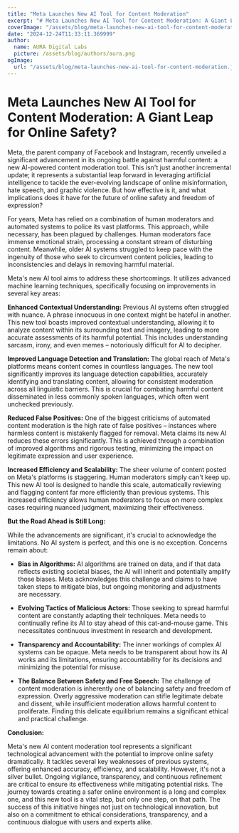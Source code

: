 ```yaml
---
title: "Meta Launches New AI Tool for Content Moderation"
excerpt: "# Meta Launches New AI Tool for Content Moderation: A Giant Leap for Online Safety?  Meta, the parent company of Facebook and Instagram, recently unve"
coverImage: "/assets/blog/meta-launches-new-ai-tool-for-content-moderation.jpg"
date: "2024-12-24T11:33:11.369999"
author:
  name: AURA Digital Labs
  picture: /assets/blog/authors/aura.png
ogImage:
  url: "/assets/blog/meta-launches-new-ai-tool-for-content-moderation.jpg"
---
```


# Meta Launches New AI Tool for Content Moderation: A Giant Leap for Online Safety?

Meta, the parent company of Facebook and Instagram, recently unveiled a significant advancement in its ongoing battle against harmful content: a new AI-powered content moderation tool.  This isn't just another incremental update; it represents a substantial leap forward in leveraging artificial intelligence to tackle the ever-evolving landscape of online misinformation, hate speech, and graphic violence.  But how effective is it, and what implications does it have for the future of online safety and freedom of expression?

For years, Meta has relied on a combination of human moderators and automated systems to police its vast platforms.  This approach, while necessary, has been plagued by challenges.  Human moderators face immense emotional strain, processing a constant stream of disturbing content.  Meanwhile, older AI systems struggled to keep pace with the ingenuity of those who seek to circumvent content policies, leading to inconsistencies and delays in removing harmful material.

Meta's new AI tool aims to address these shortcomings.  It utilizes advanced machine learning techniques, specifically focusing on improvements in several key areas:

**Enhanced Contextual Understanding:** Previous AI systems often struggled with nuance.  A phrase innocuous in one context might be hateful in another. This new tool boasts improved contextual understanding, allowing it to analyze content within its surrounding text and imagery, leading to more accurate assessments of its harmful potential.  This includes understanding sarcasm, irony, and even memes – notoriously difficult for AI to decipher.

**Improved Language Detection and Translation:**  The global reach of Meta's platforms means content comes in countless languages.  The new tool significantly improves its language detection capabilities, accurately identifying and translating content, allowing for consistent moderation across all linguistic barriers. This is crucial for combating harmful content disseminated in less commonly spoken languages, which often went unchecked previously.

**Reduced False Positives:** One of the biggest criticisms of automated content moderation is the high rate of false positives – instances where harmless content is mistakenly flagged for removal.  Meta claims its new AI reduces these errors significantly. This is achieved through a combination of improved algorithms and rigorous testing, minimizing the impact on legitimate expression and user experience.

**Increased Efficiency and Scalability:** The sheer volume of content posted on Meta's platforms is staggering.  Human moderators simply can't keep up.  This new AI tool is designed to handle this scale, automatically reviewing and flagging content far more efficiently than previous systems. This increased efficiency allows human moderators to focus on more complex cases requiring nuanced judgment, maximizing their effectiveness.


**But the Road Ahead is Still Long:**

While the advancements are significant, it's crucial to acknowledge the limitations.  No AI system is perfect, and this one is no exception.  Concerns remain about:

* **Bias in Algorithms:**  AI algorithms are trained on data, and if that data reflects existing societal biases, the AI will inherit and potentially amplify those biases.  Meta acknowledges this challenge and claims to have taken steps to mitigate bias, but ongoing monitoring and adjustments are necessary.

* **Evolving Tactics of Malicious Actors:**  Those seeking to spread harmful content are constantly adapting their techniques.  Meta needs to continually refine its AI to stay ahead of this cat-and-mouse game.  This necessitates continuous investment in research and development.

* **Transparency and Accountability:**  The inner workings of complex AI systems can be opaque.  Meta needs to be transparent about how its AI works and its limitations, ensuring accountability for its decisions and minimizing the potential for misuse.

* **The Balance Between Safety and Free Speech:** The challenge of content moderation is inherently one of balancing safety and freedom of expression.  Overly aggressive moderation can stifle legitimate debate and dissent, while insufficient moderation allows harmful content to proliferate.  Finding this delicate equilibrium remains a significant ethical and practical challenge.


**Conclusion:**

Meta's new AI content moderation tool represents a significant technological advancement with the potential to improve online safety dramatically.  It tackles several key weaknesses of previous systems, offering enhanced accuracy, efficiency, and scalability. However, it's not a silver bullet.  Ongoing vigilance, transparency, and continuous refinement are critical to ensure its effectiveness while mitigating potential risks. The journey towards creating a safer online environment is a long and complex one, and this new tool is a vital step, but only one step, on that path.  The success of this initiative hinges not just on technological innovation, but also on a commitment to ethical considerations, transparency, and a continuous dialogue with users and experts alike.
